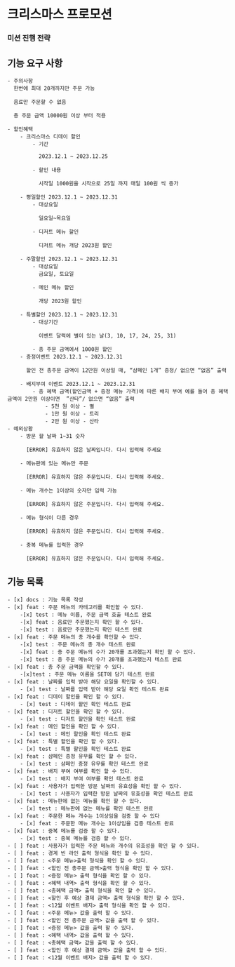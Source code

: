 #  크리스마스 프로모션

### 미션 진행 전략

## 기능 요구 사항
    - 주의사항
      한번에 최대 20개까지만 주문 가능

      음료만 주문할 수 없음

      총 주문 금액 10000원 이상 부터 적용

    - 할인혜택
        - 크리스마스 디데이 할인
            - 기간

              2023.12.1 ~ 2023.12.25

            - 할인 내용

              시작일 1000원을 시작으로 25일 까지 매일 100원 씩 증가

        - 평일할인 2023.12.1 ~ 2023.12.31
            - 대상요일

              일요일~목요일

            - 디저트 메뉴 할인

              디저트 메뉴 개당 2023원 할인

        - 주말할인 2023.12.1 ~ 2023.12.31
            - 대상요일
              금요일, 토요일

            - 메인 메뉴 할인

              개당 2023원 할인

        - 특별할인 2023.12.1 ~ 2023.12.31
            - 대상기간

              이벤트 달력에 별이 있는 날(3, 10, 17, 24, 25, 31)

            - 총 주문 금액에서 1000원 할인
        - 증정이벤트 2023.12.1 ~ 2023.12.31

          할인 전 총주문 금액이 12만원 이상일 때, “샴페인 1개” 증정/ 없으면 “없음” 출력

        - 배지부여 이벤트 2023.12.1 ~ 2023.12.31
            - 총 혜택 금액(할인금액 + 증정 메뉴 가격)에 따른 배지 부여 예를 들어 총 혜택 금액이 2만원 이상이면  ”산타”/ 없으면 “없음” 출력
                - 5천 원 이상 - 별
                - 1만 원 이상 - 트리
                - 2만 원 이상 - 산타
    - 예외상황
        - 방문 할 날짜 1~31 숫자

          [ERROR] 유효하지 않은 날짜입니다. 다시 입력해 주세요

        - 메뉴판에 있는 메뉴만 주문

          [ERROR] 유효하지 않은 주문입니다. 다시 입력해 주세요.

        - 메뉴 개수는 1이상의 숫자만 입력 가능

          [ERROR] 유효하지 않은 주문입니다. 다시 입력해 주세요.

        - 메뉴 형식이 다른 경우

          [ERROR] 유효하지 않은 주문입니다. 다시 입력해 주세요.

        - 중복 메뉴를 입력한 경우

          [ERROR] 유효하지 않은 주문입니다. 다시 입력해 주세요.

## 기능 목록
    - [x] docs : 기능 목록 작성
    - [x] feat : 주문 메뉴의 카테고리를 확인할 수 있다.
        -[x] test : 메뉴 이름, 주문 금액 호출 테스트 완료
        -[x] feat : 음료만 주문했는지 확인 할 수 있다.
        -[x] test : 음료만 주문했는지 확인 테스트 완료
    - [x] feat : 주문 메뉴의 총 개수를 확인할 수 있다.
        -[x] test : 주문 메뉴의 총 개수 테스트 완료
        -[x] feat : 총 주문 메뉴의 수가 20개를 초과했는지 확인 할 수 있다.
        -[x] test : 총 주문 메뉴의 수가 20개를 초과했는지 테스트 완료
    - [x] feat : 총 주문 금액을 확인할 수 있다.
        -[x]test : 주문 메뉴 이름을 SET에 담기 테스트 완료
    - [x] feat : 날짜를 입력 받아 해당 요일을 확인할 수 있다.
        - [x] test : 날짜를 입력 받아 해당 요일 확인 테스트 완료
    - [x] feat : 디데이 할인을 확인 할 수 있다.
        - [x] test : 디데이 할인 확인 테스트 완료
    - [x] feat : 디저트 할인을 확인 할 수 있다.
        - [x] test : 디저트 할인을 확인 테스트 완료
    - [x] feat : 메인 할인을 확인 할 수 있다.
        - [x] test : 메인 할인을 확인 테스트 완료
    - [x] feat : 특별 할인을 확인 할 수 있다.
        - [x] test : 특별 할인을 확인 테스트 완료
    - [x] feat : 샴페인 증정 유무를 확인 할 수 있다.
        - [x] test : 샴페인 증정 유무를 확인 테스트 완료 
    - [x] feat : 배지 부여 여부를 확인 할 수 있다.
        - [x] test : 배지 부여 여부를 확인 테스트 완료
    - [x] feat : 사용자가 입력한 방문 날짜의 유효성을 확인 할 수 있다.
        - [x] test : 사용자가 입력한 방문 날짜의 유효성을 확인 테스트 완료
    - [x] feat : 메뉴판에 없는 메뉴를 확인 할 수 있다.
        - [x] test : 메뉴판에 없는 메뉴를 확인 테스트 완료
    - [x] feat : 주문한 메뉴 개수는 1이상임을 검증 할 수 있다
        - [x] feat : 주문한 메뉴 개수는 1이상임을 검증 테스트 완료
    - [x] feat : 중복 메뉴를 검증 할 수 있다.
        - [x] test : 중복 메뉴를 검증 할 수 있다.
    - [ ] feat : 사용자가 입력한 주문 메뉴와 개수의 유효성을 확인 할 수 있다.
    - [ ] feat : 경계 빈 라인 출력 형식을 확인 할 수 있다.
    - [ ] feat : <주문 메뉴>출력 형식을 확인 할 수 있다.
    - [ ] feat : <할인 전 총주문 금액>출력 형식을 확인 할 수 있다.
    - [ ] feat : <증정 메뉴> 출력 형식을 확인 할 수 있다.
    - [ ] feat : <혜택 내역> 출력 형식을 확인 할 수 있다.
    - [ ] feat : <총혜택 금액> 출력 형식을 확인 할 수 있다.
    - [ ] feat : <할인 후 예상 결제 금액> 출력 형식을 확인 할 수 있다.
    - [ ] feat : <12월 이벤트 배지> 출력 형식을 확인 할 수 있다.
    - [ ] feat : <주문 메뉴> 값을 출력 할 수 있다.
    - [ ] feat : <할인 전 총주문 금액> 값을 출력 할 수 있다.
    - [ ] feat : <증정 메뉴> 값을 출력 할 수 있다.
    - [ ] feat : <혜택 내역> 값을 출력 할 수 있다.
    - [ ] feat : <총혜택 금액> 값을 출력 할 수 있다.
    - [ ] feat : <할인 후 예상 결제 금액> 값을 출력 할 수 있다.
    - [ ] feat : <12월 이벤트 배지> 값을 출력 할 수 있다.
    
    
